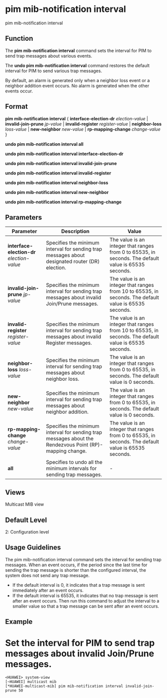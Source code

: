 pim mib-notification interval
=============================

pim mib-notification interval

Function
--------



The **pim mib-notification interval** command sets the interval for PIM to send trap messages about various events.

The **undo pim mib-notification interval** command restores the default interval for PIM to send various trap messages.



By default, an alarm is generated only when a neighbor loss event or a neighbor addition event occurs. No alarm is generated when the other events occur.


Format
------

**pim mib-notification interval** { **interface-election-dr** *election-value* | **invalid-join-prune** *jp-value* | **invalid-register** *register-value* | **neighbor-loss** *loss-value* | **new-neighbor** *new-value* | **rp-mapping-change** *change-value* }

**undo pim mib-notification interval all**

**undo pim mib-notification interval interface-election-dr**

**undo pim mib-notification interval invalid-join-prune**

**undo pim mib-notification interval invalid-register**

**undo pim mib-notification interval neighbor-loss**

**undo pim mib-notification interval new-neighbor**

**undo pim mib-notification interval rp-mapping-change**


Parameters
----------

| Parameter | Description | Value |
| --- | --- | --- |
| **interface-election-dr** *election-value* | Specifies the minimum interval for sending trap messages about designated router (DR) election. | The value is an integer that ranges from 0 to 65535, in seconds. The default value is 65535 seconds. |
| **invalid-join-prune** *jp-value* | Specifies the minimum interval for sending trap messages about invalid Join/Prune messages. | The value is an integer that ranges from 10 to 65535, in seconds. The default value is 65535 seconds. |
| **invalid-register** *register-value* | Specifies the minimum interval for sending trap messages about invalid Register messages. | The value is an integer that ranges from 10 to 65535, in seconds. The default value is 65535 seconds. |
| **neighbor-loss** *loss-value* | Specifies the minimum interval for sending trap messages about neighbor loss. | The value is an integer that ranges from 0 to 65535, in seconds. The default value is 0 seconds. |
| **new-neighbor** *new-value* | Specifies the minimum interval for sending trap messages about neighbor addition. | The value is an integer that ranges from 0 to 65535, in seconds. The default value is 0 seconds. |
| **rp-mapping-change** *change-value* | Specifies the minimum interval for sending trap messages about the Rendezvous Point (RP)-mapping change. | The value is an integer that ranges from 0 to 65535, in seconds. The default value is 65535 seconds. |
| **all** | Specifies to undo all the minimum intervals for sending trap messages. | - |



Views
-----

Multicast MIB view


Default Level
-------------

2: Configuration level


Usage Guidelines
----------------

The pim mib-notification interval command sets the interval for sending trap messages. When an event occurs, if the period since the last time for sending the trap message is shorter than the configured interval, the system does not send any trap message.

* If the default interval is 0, it indicates that a trap message is sent immediately after an event occurs.
* If the default interval is 65535, it indicates that no trap message is sent after an event occurs. Then run this command to adjust the interval to a smaller value so that a trap message can be sent after an event occurs.

Example
-------

# Set the interval for PIM to send trap messages about invalid Join/Prune messages.
```
<HUAWEI> system-view
[~HUAWEI] multicast mib
[*HUAWEI-multicast-mib] pim mib-notification interval invalid-join-prune 50

```